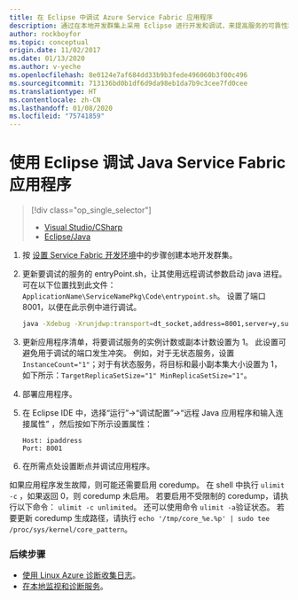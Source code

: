 ```yaml
---
title: 在 Eclipse 中调试 Azure Service Fabric 应用程序
description: 通过在本地开发群集上采用 Eclipse 进行开发和调试，来提高服务的可靠性和性能。
author: rockboyfor
ms.topic: conceptual
origin.date: 11/02/2017
ms.date: 01/13/2020
ms.author: v-yeche
ms.openlocfilehash: 8e0124e7af684dd33b9b3fede496060b3f00c496
ms.sourcegitcommit: 713136bd0b1df6d9da98eb1da7b9c3cee7fd0cee
ms.translationtype: HT
ms.contentlocale: zh-CN
ms.lasthandoff: 01/08/2020
ms.locfileid: "75741859"
---
```

# <a name="debug-your-java-service-fabric-application-using-eclipse"></a>使用 Eclipse 调试 Java Service Fabric 应用程序
> [!div class="op_single_selector"]
> * [Visual Studio/CSharp](service-fabric-debugging-your-application.md) 
> * [Eclipse/Java](service-fabric-debugging-your-application-java.md)
> 

1. 按 [设置 Service Fabric 开发环境](service-fabric-get-started-linux.md)中的步骤创建本地开发群集。

2. 更新要调试的服务的 entryPoint.sh，让其使用远程调试参数启动 java 进程。 可在以下位置找到此文件： `ApplicationName\ServiceNamePkg\Code\entrypoint.sh`。 设置了端口 8001，以便在此示例中进行调试。

    ```sh
    java -Xdebug -Xrunjdwp:transport=dt_socket,address=8001,server=y,suspend=n -Djava.library.path=$LD_LIBRARY_PATH -jar myapp.jar
    ```
3. 更新应用程序清单，将要调试服务的实例计数或副本计数设置为 1。 此设置可避免用于调试的端口发生冲突。 例如，对于无状态服务，设置 `InstanceCount="1"`；对于有状态服务，将目标和最小副本集大小设置为 1，如下所示：`TargetReplicaSetSize="1" MinReplicaSetSize="1"`。

4. 部署应用程序。

5. 在 Eclipse IDE 中，选择“运行”->“调试配置”->“远程 Java 应用程序和输入连接属性”  ，然后按如下所示设置属性：

    ```
    Host: ipaddress
    Port: 8001
    ```
6. 在所需点处设置断点并调试应用程序。

如果应用程序发生故障，则可能还需要启用 coredump。 在 shell 中执行 `ulimit -c` ，如果返回 0，则 coredump 未启用。 若要启用不受限制的 coredump，请执行以下命令： `ulimit -c unlimited`。 还可以使用命令 `ulimit -a`验证状态。  若要更新 coredump 生成路径，请执行 `echo '/tmp/core_%e.%p' | sudo tee /proc/sys/kernel/core_pattern`。 

### <a name="next-steps"></a>后续步骤

* [使用 Linux Azure 诊断收集日志](service-fabric-diagnostics-how-to-setup-lad.md)。
* [在本地监视和诊断服务](service-fabric-diagnostics-how-to-monitor-and-diagnose-services-locally-linux.md)。

<!-- Update_Description: update meta properties -->
